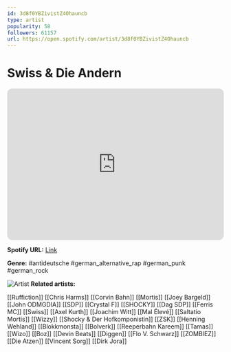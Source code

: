 ```yaml
---
id: 3d8f0YBZivistZ4Ohauncb
type: artist
popularity: 58
followers: 61157
url: https://open.spotify.com/artist/3d8f0YBZivistZ4Ohauncb
---
```

# Swiss & Die Andern

<iframe style="border-radius:12px" src="https://open.spotify.com/embed/artist/3d8f0YBZivistZ4Ohauncb" width="100%" height="352" frameBorder="0" allowfullscreen="" allow="autoplay; clipboard-write; encrypted-media; fullscreen; picture-in-picture" loading="lazy"></iframe>

**Spotify URL:** [Link](https://open.spotify.com/artist/3d8f0YBZivistZ4Ohauncb)

**Genre:**  #antideutsche #german_alternative_rap #german_punk #german_rock

![Artist](https://i.scdn.co/image/ab6761610000e5eb5daa2a7d18ba9214d220de78)
**Related artists:**

[[Ruffiction]]
[[Chris Harms]]
[[Corvin Bahn]]
[[Mortis]]
[[Joey Bargeld]]
[[John ODMGDIA]]
[[SDP]]
[[Crystal F]]
[[SHOCKY]]
[[Dag SDP]]
[[Ferris MC]]
[[Swiss]]
[[Axel Kurth]]
[[Joachim Witt]]
[[Mal Élevé]]
[[Saltatio Mortis]]
[[Wizzy]]
[[Shocky & Der Hofkomponistin]]
[[ZSK]]
[[Henning Wehland]]
[[Blokkmonsta]]
[[Bolverk]]
[[Reeperbahn Kareem]]
[[Tamas]]
[[Wizo]]
[[Boz]]
[[Devin Beats]]
[[Diggen]]
[[Flo V. Schwarz]]
[[ZOMBIEZ]]
[[Die Atzen]]
[[Vincent Sorg]]
[[Dirk Jora]]

